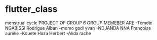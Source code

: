 # flutter_class

menstrual cycle PROJECT OF GROUP 6
    GROUP MEMEBER ARE
-Temdie NGABISSI Rodrigue Alban
-momo godi yvan
-NDJANDA NNA Françoise aurélie
-Kouete Hoza Herbert
-Alida rache
